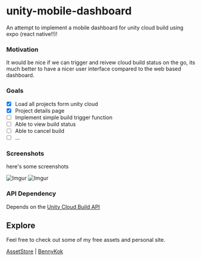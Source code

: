 # unity-mobile-dashboard

An attempt to implement a mobile dashboard for unity cloud build using expo (react native!!)!

### Motivation
It would be nice if we can trigger and reivew cloud build status on the go, its much better to have a nicer user interface compared to the web based dashboard.

### Goals
- [x] Load all projects form unity cloud
- [x] Project details page
- [ ] Implement simple build trigger function
- [ ] Able to view build status
- [ ] Able to cancel build
- [ ] ...

### Screenshots
here's some screenshots

![Imgur](https://i.imgur.com/qRslimp.png?1)
![Imgur](https://i.imgur.com/BO3DOGt.png?1)

### API Dependency
Depends on the [Unity Cloud Build API](https://build-api.cloud.unity3d.com/docs/1.0.0/index.html)

## Explore
Feel free to check out some of my free assets and personal site.

[AssetStore](https://assetstore.unity.com/publishers/28510) | [BennyKok](https://bennykok.com)
